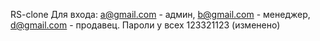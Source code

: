 RS-clone
Для входа: a@gmail.com - админ, b@gmail.com - менеджер, d@gmail.com - продавец. Пароли у всех 123321123 (изменено)